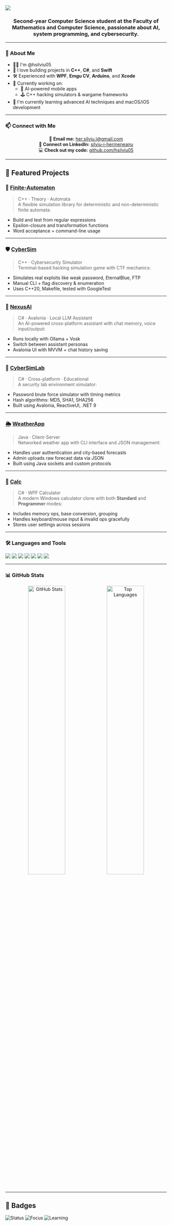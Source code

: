<!-- GitHub Profile README for Silviu Hermeneanu -->

<img src="https://readme-typing-svg.herokuapp.com?font=Fira+Code&pause=1000&color=1DB954&center=true&vCenter=true&width=435&lines=Hi+I'm+Silviu+Hermeneanu;Computer+Science+Student;C%2B%2B+%2F+C%23+Developer;AI%2C+WPF+%26+Cybersecurity+Enthusiast" />

<h3 align="center">Second-year Computer Science student at the Faculty of Mathematics and Computer Science, passionate about AI, system programming, and cybersecurity.</h3>

---

### 🚀 About Me

- 👨‍💻 I'm @hsilviu05  
- 🧠 I love building projects in **C++**, **C#**, and **Swift**  
- 🛠️ Experienced with **WPF**, **Emgu CV**, **Arduino**, and **Xcode**
- 🎯 Currently working on:  
  - 🧠 AI-powered mobile apps  
  - 🕹️ C++ hacking simulators & wargame frameworks  
- 🌱 I'm currently learning advanced AI techniques and macOS/iOS development

---

### 📫 Connect with Me

<p align="center">
  📧 <b>Email me:</b> <a href="mailto:her.silviu.i@gmail.com">her.silviu.i@gmail.com</a> <br />
  🔗 <b>Connect on LinkedIn:</b> <a href="https://www.linkedin.com/in/silviu-i-hermeneanu/">silviu-i-hermeneanu</a> <br />
  💻 <b>Check out my code:</b> <a href="https://github.com/hsilviu05">github.com/hsilviu05</a>
</p>


---

## 🔭 Featured Projects

### 🚀 [Finite‑Automaton](https://github.com/hsilviu05/Finite-Automaton)
> C++ · Theory · Automata  
A flexible simulation library for deterministic and non-deterministic finite automata:
- Build and test from regular expressions
- Epsilon-closure and transformation functions
- Word acceptance + command-line usage

---

### 🛡️ [CyberSim](https://github.com/hsilviu05/CyberSim)
> C++ · Cybersecurity Simulator  
Terminal-based hacking simulation game with CTF mechanics:
- Simulates real exploits like weak password, EternalBlue, FTP
- Manual CLI + flag discovery & enumeration
- Uses C++20, Makefile, tested with GoogleTest

---

### 🤖 [NexusAI](https://github.com/hsilviu05/NexusAI)
> C# · Avalonia · Local LLM Assistant  
An AI-powered cross-platform assistant with chat memory, voice input/output:
- Runs locally with Ollama + Vosk
- Switch between assistant personas
- Avalonia UI with MVVM + chat history saving

---

### 🔬 [CyberSimLab](https://github.com/hsilviu05/CyberSimLab)
> C# · Cross-platform · Educational  
A security lab environment simulator:
- Password brute force simulator with timing metrics
- Hash algorithms: MD5, SHA1, SHA256
- Built using Avalonia, ReactiveUI, .NET 9

---

### 🌦️ [WeatherApp](https://github.com/hsilviu05/Weather_app)
> Java · Client-Server  
Networked weather app with CLI interface and JSON management:
- Handles user authentication and city-based forecasts
- Admin uploads raw forecast data via JSON
- Built using Java sockets and custom protocols

---

### 🧮 [Calc](https://github.com/hsilviu05/Calc)
> C# · WPF Calculator  
A modern Windows calculator clone with both **Standard** and **Programmer** modes:
- Includes memory ops, base conversion, grouping
- Handles keyboard/mouse input & invalid ops gracefully
- Stores user settings across sessions

---

### 🛠️ Languages and Tools

<p align="left">
  <img src="https://img.shields.io/badge/C++-00599C?style=for-the-badge&logo=c%2B%2B&logoColor=white"/>
  <img src="https://img.shields.io/badge/C%23-239120?style=for-the-badge&logo=c-sharp&logoColor=white"/>
  <img src="https://img.shields.io/badge/WPF-68217A?style=for-the-badge&logo=windows&logoColor=white"/>
  <img src="https://img.shields.io/badge/Swift-F05138?style=for-the-badge&logo=swift&logoColor=white"/>
  <img src="https://img.shields.io/badge/Arduino-00979D?style=for-the-badge&logo=arduino&logoColor=white"/>
  <img src="https://img.shields.io/badge/EmguCV-512BD4?style=for-the-badge&logo=.net&logoColor=white"/>
  <img src="https://img.shields.io/badge/Xcode-1575F9?style=for-the-badge&logo=xcode&logoColor=white"/>
</p>

---

### 📊 GitHub Stats

<div align="center">
  <img src="https://github-readme-stats.vercel.app/api?username=hsilviu05&show_icons=true&theme=tokyonight" alt="GitHub Stats" width="48%"/>
  <img src="https://github-readme-stats.vercel.app/api/top-langs/?username=hsilviu05&layout=compact&theme=radical" alt="Top Languages" width="48%"/>
</div>

---

## 🧭 Badges

![Status](https://img.shields.io/badge/Student-Year%202-blue?style=flat-square)
![Focus](https://img.shields.io/badge/Focus-AI%2C%20Security%2C%20C%23-blueviolet?style=flat-square)
![Learning](https://img.shields.io/badge/Learning-Swift%20%26%20Mobile%20Dev-orange?style=flat-square) 
